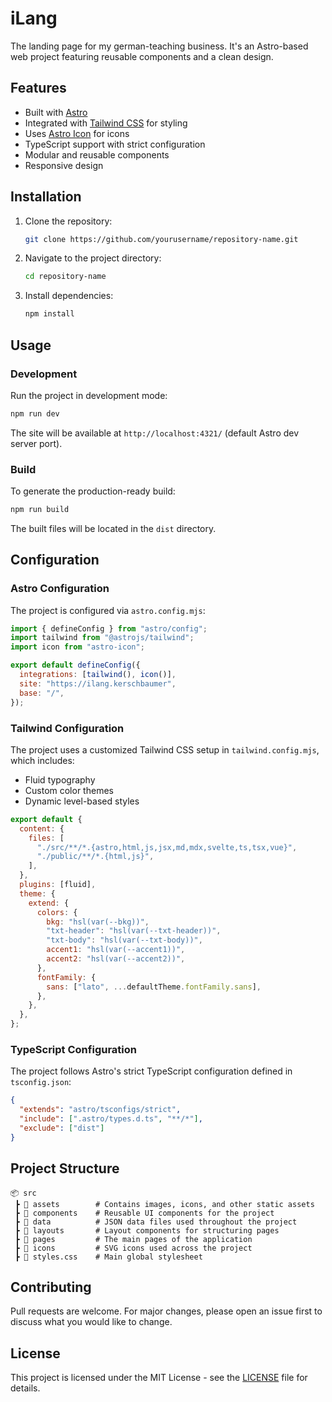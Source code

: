 # iLang

The landing page for my german-teaching business. It's an Astro-based web project featuring reusable components and a clean design.

## Features

- Built with [Astro](https://astro.build/)
- Integrated with [Tailwind CSS](https://tailwindcss.com/) for styling
- Uses [Astro Icon](https://www.npmjs.com/package/astro-icon) for icons
- TypeScript support with strict configuration
- Modular and reusable components
- Responsive design

## Installation

1. Clone the repository:
   ```sh
   git clone https://github.com/yourusername/repository-name.git
   ```
2. Navigate to the project directory:
   ```sh
   cd repository-name
   ```
3. Install dependencies:
   ```sh
   npm install
   ```

## Usage

### Development

Run the project in development mode:

```sh
npm run dev
```

The site will be available at `http://localhost:4321/` (default Astro dev server port).

### Build

To generate the production-ready build:

```sh
npm run build
```

The built files will be located in the `dist` directory.

## Configuration

### Astro Configuration

The project is configured via `astro.config.mjs`:

```js title:"astro.config.mjs"
import { defineConfig } from "astro/config";
import tailwind from "@astrojs/tailwind";
import icon from "astro-icon";

export default defineConfig({
  integrations: [tailwind(), icon()],
  site: "https://ilang.kerschbaumer",
  base: "/",
});
```

### Tailwind Configuration

The project uses a customized Tailwind CSS setup in `tailwind.config.mjs`, which includes:

- Fluid typography
- Custom color themes
- Dynamic level-based styles

```js title:"tailwind.config.mjs"
export default {
  content: {
    files: [
      "./src/**/*.{astro,html,js,jsx,md,mdx,svelte,ts,tsx,vue}",
      "./public/**/*.{html,js}",
    ],
  },
  plugins: [fluid],
  theme: {
    extend: {
      colors: {
        bkg: "hsl(var(--bkg))",
        "txt-header": "hsl(var(--txt-header))",
        "txt-body": "hsl(var(--txt-body))",
        accent1: "hsl(var(--accent1))",
        accent2: "hsl(var(--accent2))",
      },
      fontFamily: {
        sans: ["lato", ...defaultTheme.fontFamily.sans],
      },
    },
  },
};
```

### TypeScript Configuration

The project follows Astro's strict TypeScript configuration defined in `tsconfig.json`:

```json title:"tsconfig.json"
{
  "extends": "astro/tsconfigs/strict",
  "include": [".astro/types.d.ts", "**/*"],
  "exclude": ["dist"]
}
```

## Project Structure

```
📦 src
 ┣ 📂 assets        # Contains images, icons, and other static assets
 ┣ 📂 components    # Reusable UI components for the project
 ┣ 📂 data          # JSON data files used throughout the project
 ┣ 📂 layouts       # Layout components for structuring pages
 ┣ 📂 pages         # The main pages of the application
 ┣ 📂 icons         # SVG icons used across the project
 ┣ 📜 styles.css    # Main global stylesheet
```

## Contributing

Pull requests are welcome. For major changes, please open an issue first to discuss what you would like to change.

## License

This project is licensed under the MIT License - see the [LICENSE](LICENSE) file for details.
